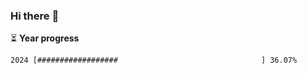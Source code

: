 ### Hi there :wave:

:hourglass_flowing_sand: **Year progress**

```txt
2024 [##################                                ] 36.07%
```
